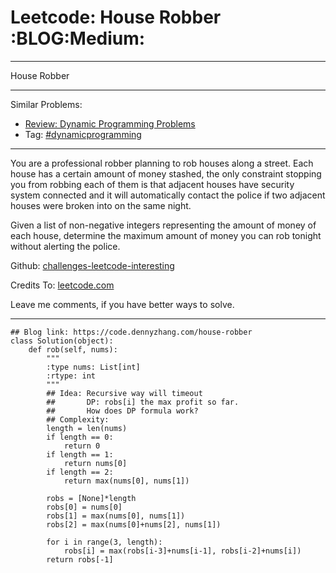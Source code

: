 # Leetcode: House Robber     :BLOG:Medium:


---

House Robber  

---

Similar Problems:  
-   [Review: Dynamic Programming Problems](https://code.dennyzhang.com/review-dynamicprogramming)
-   Tag: [#dynamicprogramming](https://code.dennyzhang.com/tag/dynamicprogramming)

---

You are a professional robber planning to rob houses along a street. Each house has a certain amount of money stashed, the only constraint stopping you from robbing each of them is that adjacent houses have security system connected and it will automatically contact the police if two adjacent houses were broken into on the same night.  

Given a list of non-negative integers representing the amount of money of each house, determine the maximum amount of money you can rob tonight without alerting the police.  

Github: [challenges-leetcode-interesting](https://github.com/DennyZhang/challenges-leetcode-interesting/tree/master/house-robber)  

Credits To: [leetcode.com](https://leetcode.com/problems/house-robber/description/)  

Leave me comments, if you have better ways to solve.  

---

    ## Blog link: https://code.dennyzhang.com/house-robber
    class Solution(object):
        def rob(self, nums):
            """
            :type nums: List[int]
            :rtype: int
            """
            ## Idea: Recursive way will timeout
            ##       DP: robs[i] the max profit so far.
            ##       How does DP formula work?
            ## Complexity:
            length = len(nums)
            if length == 0:
                return 0
            if length == 1:
                return nums[0]
            if length == 2:
                return max(nums[0], nums[1])
    
            robs = [None]*length
            robs[0] = nums[0]
            robs[1] = max(nums[0], nums[1])
            robs[2] = max(nums[0]+nums[2], nums[1])
    
            for i in range(3, length):
                robs[i] = max(robs[i-3]+nums[i-1], robs[i-2]+nums[i])
            return robs[-1]
